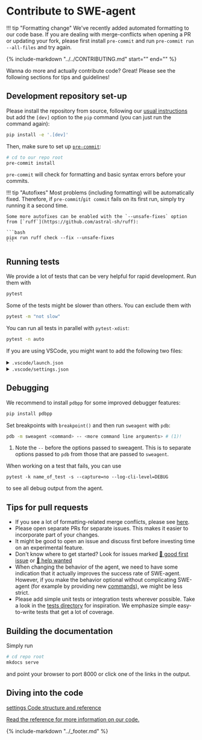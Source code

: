 # Contribute to SWE-agent

!!! tip "Formatting change"
    We've recently added automated formatting to our code base.
    If you are dealing with merge-conflicts when opening a PR or updating your fork,
    please first install `pre-commit` and run `pre-commit run --all-files` and try again.

{%
    include-markdown "../../CONTRIBUTING.md"
    start="<!-- INCLUSION START -->"
    end="<!-- INCLUSION END -->"
%}

Wanna do more and actually contribute code? Great! Please see the following sections for tips and guidelines!

## Development repository set-up

Please install the repository from source, following our [usual instructions](../installation/source.md) but add the `[dev]` option to the `pip` command (you can just run the command again):

```bash
pip install -e '.[dev]'
```

Then, make sure to set up [`pre-commit`](https://pre-commit.com):

```bash
# cd to our repo root
pre-commit install
```

`pre-commit` will check for formatting and basic syntax errors before your commits.

!!! tip "Autofixes"
    Most problems (including formatting) will be automatically fixed.
    Therefore, if `pre-commit`/`git commit` fails on its first run, simply try running it a second time.

    Some more autofixes can be enabled with the `--unsafe-fixes` option from [`ruff`](https://github.com/astral-sh/ruff):

    ```bash
    pipx run ruff check --fix --unsafe-fixes
    ```

## Running tests

We provide a lot of tests that can be very helpful for rapid development.
Run them with

```bash
pytest
```

Some of the tests might be slower than others. You can exclude them with

```bash
pytest -m "not slow"
```

You can run all tests in parallel with `pytest-xdist`:

```bash
pytest -n auto
```

If you are using VSCode, you might want to add the following two files:

<details>
<summary><code>.vscode/launch.json</code></summary>

```json
--8<-- "docs/dev/vscode_launch.json"
```
</details>

<details>
<summary><code>.vscode/settings.json</code></summary>

```json
--8<-- "docs/dev/vscode_settings.json"
```
</details>

## Debugging

We recommend to install `pdbpp` for some improved debugger features:

```bash
pip install pdbpp
```

Set breakpoints with `breakpoint()` and then run `sweagent` with `pdb`:

```bash
pdb -m sweagent <command> -- <more command line arguments> # (1)!
```

1. Note the `--` before the options passed to sweagent. This is to separate
  options passed to `pdb` from those that are passed to `sweagent`.


When working on a test that fails, you can use

```
pytest -k name_of_test -s --capture=no --log-cli-level=DEBUG
```

to see all debug output from the agent.

## Tips for pull requests

* If you see a lot of formatting-related merge conflicts, please see [here](formatting_conflicts.md).
* Please open separate PRs for separate issues. This makes it easier to incorporate part of your changes.
* It might be good to open an issue and discuss first before investing time on an experimental feature.
* Don't know where to get started? Look for issues marked [👋 good first issue][gfi] or [🙏 help wanted][help_wanted]
* When changing the behavior of the agent, we need to have some indication that it actually improves the success rate of SWE-agent.
  However, if you make the behavior optional without complicating SWE-agent (for example by providing new [commands](../config/tools.md)),
  we might be less strict.
* Please add simple unit tests or integration tests wherever possible. Take a look in the [tests directory](https://github.com/SWE-agent/SWE-agent/tree/main/tests)
  for inspiration. We emphasize simple easy-to-write tests that get a lot of coverage.

[gfi]: https://github.com/SWE-agent/SWE-agent/issues?q=is%3Aissue+is%3Aopen+sort%3Aupdated-desc+label%3A%22%F0%9F%91%8B+good+first+issue%22+
[help_wanted]: https://github.com/SWE-agent/SWE-agent/issues?q=is%3Aissue+is%3Aopen+sort%3Aupdated-desc+label%3A%22%F0%9F%99%8F+help+wanted%22

## Building the documentation <a name="mkdocs"></a>

Simply run

```bash
# cd repo root
mkdocs serve
```

and point your browser to port 8000 or click one of the links in the output.

## Diving into the code

<div class="grid cards">
  <a href="../reference/" class="nav-card-link">
    <div class="nav-card">
      <div class="nav-card-header">
        <span class="material-icons nav-card-icon">settings</span>
        <span class="nav-card-title">Code structure and reference</span>
      </div>
      <p class="nav-card-description">Read the reference for more information on our code.</p>
    </div>
  </a>
</div>
{% include-markdown "../_footer.md" %}
